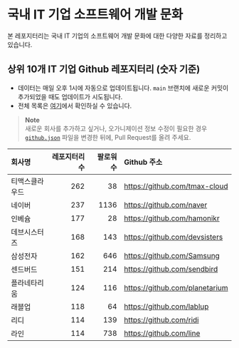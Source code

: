 # 국내 IT 기업 소프트웨어 개발 문화
본 레포지터리는 국내 IT 기업의 소프트웨어 개발 문화에 대한 다양한 자료를 정리하고 있습니다.

## 상위 10개 IT 기업 Github 레포지터리 (숫자 기준)

- 데이터는 매일 오후 1시에 자동으로 업데이트됩니다. `main` 브랜치에 새로운 커밋이 추가되었을 때도 업데이트가 시도됩니다.
- 전체 목록은 [여기](./github.md)에서 확인하실 수 있습니다.

> **Note**<br />
> 새로운 회사를 추가하고 싶거나, 오가니제이션 정보 수정이 필요한 경우 [`github.json`](./github.json) 파일을 변경한 뒤에, Pull Request를 올려 주세요.

<!-- MARKDOWN_TABLE(GITHUB): START -->

| **회사명** | **레포지터리 수** | **팔로워 수** | **Github 주소** |
|:---|---:|---:|:---|
| 티맥스클라우드 | 262 | 38 | https://github.com/tmax-cloud |
| 네이버 | 237 | 1136 | https://github.com/naver |
| 인베슘 | 177 | 28 | https://github.com/hamonikr |
| 데브시스터즈 | 168 | 143 | https://github.com/devsisters |
| 삼성전자 | 162 | 646 | https://github.com/Samsung |
| 센드버드 | 151 | 214 | https://github.com/sendbird |
| 플라네타리움 | 124 | 116 | https://github.com/planetarium |
| 래블업 | 118 | 64 | https://github.com/lablup |
| 리디 | 114 | 139 | https://github.com/ridi |
| 라인 | 114 | 738 | https://github.com/line |

<!-- MARKDOWN_TABLE(GITHUB): END -->
